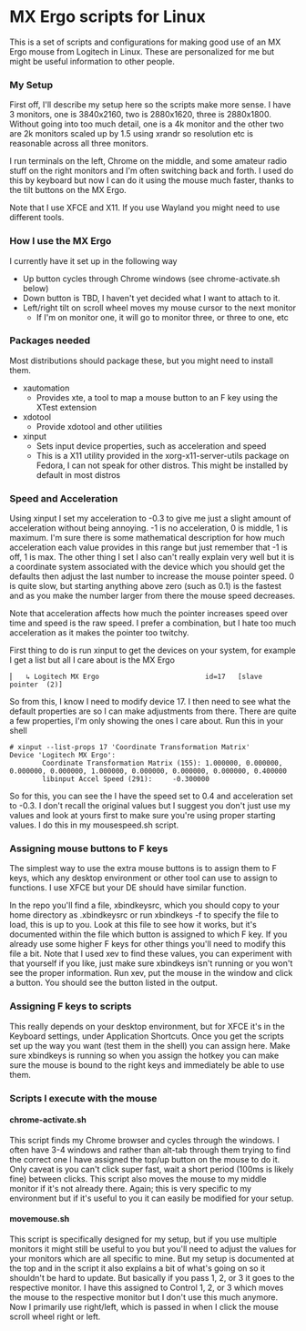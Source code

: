 MX Ergo scripts for Linux
================

This is a set of scripts and configurations for making good use of an MX Ergo mouse from Logitech in Linux.  These are personalized for me but might be useful information to other people.

### My Setup
First off, I'll describe my setup here so the scripts make more sense.  I have 3 monitors, one is 3840x2160, two is 2880x1620, three is 2880x1800.  Without going into too much detail, one is a 4k monitor and the other two are 2k monitors scaled up by 1.5 using xrandr so resolution etc is reasonable across all three monitors.  

I run terminals on the left, Chrome on the middle, and some amateur radio stuff on the right monitors and I'm often switching back and forth.  I used do this by keyboard but now I can do it using the mouse much faster, thanks to the tilt buttons on the MX Ergo.

Note that I use XFCE and X11.  If you use Wayland you might need to use different tools.

### How I use the MX Ergo
I currently have it set up in the following way
  * Up button cycles through Chrome windows (see chrome-activate.sh below)
  * Down button is TBD, I haven't yet decided what I want to attach to it.
  * Left/right tilt on scroll wheel moves my mouse cursor to the next monitor
    * If I'm on monitor one, it will go to monitor three, or three to one, etc

### Packages needed
Most distributions should package these, but you might need to install them.  
  * xautomation
    * Provides xte, a tool to map a mouse button to an F key using the XTest extension
  * xdotool
    * Provide xdotool and other utilities
  * xinput
    * Sets input device properties, such as acceleration and speed
    * This is a X11 utility provided in the xorg-x11-server-utils package on Fedora, I can not speak for other distros.  This might be installed by default in most distros

### Speed and Acceleration
Using xinput I set my acceleration to -0.3 to give me just a slight amount of acceleration without being annoying.  -1 is no acceleration, 0 is middle, 1 is maximum.  I'm sure there is some mathematical description for how much acceleration each value provides in this range but just remember that -1 is off, 1 is max.  The other thing I set I also can't really explain very well but it is a coordinate system associated with the device which you should get the defaults then adjust the last number to increase the mouse pointer speed.  0 is quite slow, but starting anything above zero (such as 0.1) is the fastest and as you make the number larger from there the mouse speed decreases.

Note that acceleration affects how much the pointer increases speed over time and speed is the raw speed.  I prefer a combination, but I hate too much acceleration as it makes the pointer too twitchy.

First thing to do is run xinput to get the devices on your system, for example I get a list but all I care about is the MX Ergo

<pre><code>⎜   ↳ Logitech MX Ergo                          id=17   [slave  pointer  (2)]</code></pre>

So from this, I know I need to modify device 17.  I then need to see what the default properties are so I can make adjustments from there.  There are quite a few properties, I'm only showing the ones I care about.  Run this in your shell

<pre><code># xinput --list-props 17 'Coordinate Transformation Matrix'
Device 'Logitech MX Ergo':  
        Coordinate Transformation Matrix (155): 1.000000, 0.000000, 0.000000, 0.000000, 1.000000, 0.000000, 0.000000, 0.000000, 0.400000  
        libinput Accel Speed (291):     -0.300000</code></pre>

So for this, you can see the I have the speed set to 0.4 and acceleration set to -0.3.  I don't recall the original values but I suggest you don't just use my values and look at yours first to make sure you're using proper starting values.  I do this in my mousespeed.sh script.

### Assigning mouse buttons to F keys
The simplest way to use the extra mouse buttons is to assign them to F keys, which any desktop environment or other tool can use to assign to functions.  I use XFCE but your DE should have similar function.

In the repo you'll find a file, xbindkeysrc, which you should copy to your home directory as .xbindkeysrc or run xbindkeys -f to specify the file to load, this is up to you.  Look at this file to see how it works, but it's documented within the file which button is assigned to which F key.  If you already use some higher F keys for other things you'll need to modify this file a bit.  Note that I used xev to find these values, you can experiment with that yourself if you like, just make sure xbindkeys isn't running or you won't see the proper information.  Run xev, put the mouse in the window and click a button.  You should see the button listed in the output.

### Assigning F keys to scripts
This really depends on your desktop environment, but for XFCE it's in the Keyboard settings, under Application Shortcuts.  Once you get the scripts set up the way you want (test them in the shell) you can assign here.  Make sure xbindkeys is running so when you assign the hotkey you can make sure the mouse is bound to the right keys and immediately be able to use them.

### Scripts I execute with the mouse

#### chrome-activate.sh
This script finds my Chrome browser and cycles through the windows.  I often have 3-4 windows and rather than alt-tab through them trying to find the correct one I have assigned the top/up button on the mouse to do it.  Only caveat is you can't click super fast, wait a short period (100ms is likely fine) between clicks.  This script also moves the mouse to my middle monitor if it's not already there.  Again; this is very specific to my environment but if it's useful to you it can easily be modified for your setup.

#### movemouse.sh
This script is specifically designed for my setup, but if you use multiple monitors it might still be useful to you but you'll need to adjust the values for your monitors which are all specific to mine.  But my setup is documented at the top and in the script it also explains a bit of what's going on so it shouldn't be hard to update.  But basically if you pass 1, 2, or 3 it goes to the respective monitor.  I have this assigned to Control 1, 2, or 3 which moves the mouse to the respective monitor but I don't use this much anymore.  Now I primarily use right/left, which is passed in when I click the mouse scroll wheel right or left.